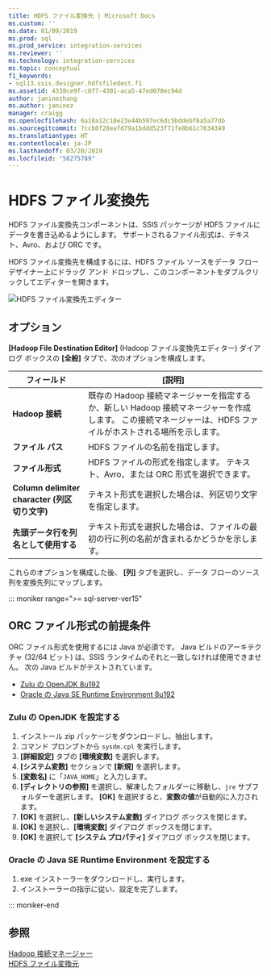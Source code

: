 ```yaml
---
title: HDFS ファイル変換先 | Microsoft Docs
ms.custom: ''
ms.date: 01/09/2019
ms.prod: sql
ms.prod_service: integration-services
ms.reviewer: ''
ms.technology: integration-services
ms.topic: conceptual
f1_keywords:
- sql13.ssis.designer.hdfsfiledest.f1
ms.assetid: 4338ce9f-c077-4301-aca5-47ed070ec94d
author: janinezhang
ms.author: janinez
manager: craigg
ms.openlocfilehash: 6a18a12c10e23e44b597ec6dc5bddebf6a5a77db
ms.sourcegitcommit: 7ccb8f28eafd79a1bddd523f71fe8b61c7634349
ms.translationtype: HT
ms.contentlocale: ja-JP
ms.lasthandoff: 03/20/2019
ms.locfileid: "58275789"
---
```

# <a name="hdfs-file-destination"></a>HDFS ファイル変換先
  HDFS ファイル変換先コンポーネントは、SSIS パッケージが HDFS ファイルにデータを書き込めるようにします。 サポートされるファイル形式は、テキスト、Avro、および ORC です。

 HDFS ファイル変換先を構成するには、HDFS ファイル ソースをデータ フロー デザイナー上にドラッグ アンド ドロップし、このコンポーネントをダブルクリックしてエディターを開きます。

 ![HDFS ファイル変換先エディター](../../integration-services/data-flow/media/hdfs-file-dest.png "HDFS ファイル変換先エディター")

## <a name="options"></a>オプション
 **[Hadoop File Destination Editor]** (Hadoop ファイル変換先エディター) ダイアログ ボックスの **[全般]** タブで、次のオプションを構成します。

|フィールド|[説明]|
|-----------|-----------------|
|**Hadoop 接続**|既存の Hadoop 接続マネージャーを指定するか、新しい Hadoop 接続マネージャーを作成します。 この接続マネージャーは、HDFS ファイルがホストされる場所を示します。|
|**ファイル パス**|HDFS ファイルの名前を指定します。|
|**ファイル形式**|HDFS ファイルの形式を指定します。 テキスト、Avro、または ORC 形式を選択できます。|
|**Column delimiter character (列区切り文字)**|テキスト形式を選択した場合は、列区切り文字を指定します。|
|**先頭データ行を列名として使用する**|テキスト形式を選択した場合は、ファイルの最初の行に列の名前が含まれるかどうかを示します。|

 これらのオプションを構成した後、 **[列]** タブを選択し、データ フローのソース列を変換先列にマップします。

::: moniker range=">= sql-server-ver15"

## <a name="prerequisite-for-orc-file-format"></a>ORC ファイル形式の前提条件
ORC ファイル形式を使用するには Java が必須です。
Java ビルドのアーキテクチャ (32/64 ビット) は、SSIS ランタイムのそれと一致しなければ使用できません。
次の Java ビルドがテストされています。

- [Zulu の OpenJDK 8u192](https://www.azul.com/downloads/zulu/zulu-windows/)
- [Oracle の Java SE Runtime Environment 8u192](https://www.oracle.com/technetwork/java/javase/downloads/java-archive-javase8-2177648.html)

### <a name="set-up-zulus-openjdk"></a>Zulu の OpenJDK を設定する
1. インストール zip パッケージをダウンロードし、抽出します。
2. コマンド プロンプトから `sysdm.cpl` を実行します。
3. **[詳細設定]** タブの **[環境変数]** を選択します。
4. **[システム変数]** セクションで **[新規]** を選択します。
5. **[変数名]** に「`JAVA_HOME`」と入力します。
6. **[ディレクトリの参照]** を選択し、解凍したフォルダーに移動し、`jre` サブフォルダーを選択します。
   **[OK]** を選択すると、**変数の値**が自動的に入力されます。
7. **[OK]** を選択し、**[新しいシステム変数]** ダイアログ ボックスを閉じます。
8. **[OK]** を選択し、**[環境変数]** ダイアログ ボックスを閉じます。
9. **[OK]** を選択して **[システム プロパティ]** ダイアログ ボックスを閉じます。

### <a name="set-up-oracles-java-se-runtime-environment"></a>Oracle の Java SE Runtime Environment を設定する
1. exe インストーラーをダウンロードし、実行します。
2. インストーラーの指示に従い、設定を完了します。

::: moniker-end

## <a name="see-also"></a>参照
[Hadoop 接続マネージャー](../../integration-services/connection-manager/hadoop-connection-manager.md)  
[HDFS ファイル変換元](../../integration-services/data-flow/hdfs-file-source.md)
